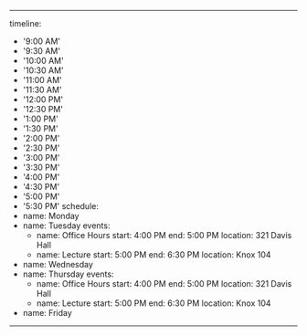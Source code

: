 ---
timeline:
  - '9:00 AM'
  - '9:30 AM'
  - '10:00 AM'
  - '10:30 AM'
  - '11:00 AM'
  - '11:30 AM'
  - '12:00 PM'
  - '12:30 PM'
  - '1:00 PM'
  - '1:30 PM'
  - '2:00 PM'
  - '2:30 PM'
  - '3:00 PM'
  - '3:30 PM'
  - '4:00 PM'
  - '4:30 PM'
  - '5:00 PM'
  - '5:30 PM'
schedule:
  - name: Monday
  - name: Tuesday
    events:
	  - name: Office Hours
        start: 4:00 PM
        end: 5:00 PM
        location: 321 Davis Hall
      - name: Lecture
        start: 5:00 PM
        end: 6:30 PM
        location: Knox 104
  - name: Wednesday
  - name: Thursday
	events:
	  - name: Office Hours
        start: 4:00 PM
        end: 5:00 PM
        location: 321 Davis Hall
      - name: Lecture
        start: 5:00 PM
        end: 6:30 PM
        location: Knox 104
  - name: Friday
  ---
